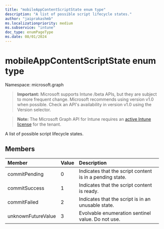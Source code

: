```yaml
---
title: "mobileAppContentScriptState enum type"
description: "A list of possible script lifecycle states."
author: "jaiprakashmb"
ms.localizationpriority: medium
ms.subservice: "intune"
doc_type: enumPageType
ms.date: 08/01/2024
---
```


# mobileAppContentScriptState enum type

Namespace: microsoft.graph

> **Important:** Microsoft supports Intune /beta APIs, but they are subject to more frequent change. Microsoft recommends using version v1.0 when possible. Check an API's availability in version v1.0 using the Version selector.

> **Note:** The Microsoft Graph API for Intune requires an [active Intune license](https://go.microsoft.com/fwlink/?linkid=839381) for the tenant.

A list of possible script lifecycle states.

## Members
|Member|Value|Description|
|:---|:---|:---|
|commitPending|0|Indicates that the script content is in a pending state.|
|commitSuccess|1|Indicates that the script content is ready.|
|commitFailed|2|Indicates that the script is in an unusable state.|
|unknownFutureValue|3|Evolvable enumeration sentinel value. Do not use.|